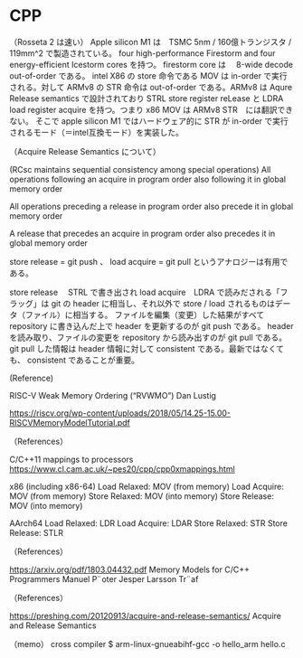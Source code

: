 # CPP

（Rosseta 2 は速い）
Apple silicon M1 は　TSMC 5nm /  160億トランジスタ / 119mm^2 で製造されている。 four high-performance Firestorm and four energy-efficient Icestorm cores を持つ。
firestorm core は　 8-wide decode out-of-order である。
intel X86 の store 命令である MOV は in-order で実行される。対して ARMv8 の STR 命令は out-of-order である。ARMv8 は Aqure Release semantics で設計されており STRL store register reLease と  LDRA load register acquire を持つ。つまり x86 MOV は ARMv8 STR　には翻訳できない。
そこで apple silicon M1 ではハードウェア的に STR が in-order で実行されるモード（＝intel互換モード）を実装した。

（Acquire Release Semantics について）

(RCsc maintains sequential consistency among special operations)
All operations following an acquire in program order also following it in global memory order

All operations preceding a release in program order also precede it in global memory order

A release that precedes an acquire in program order also precedes it in global memory order


store release = git push  、  load acquire = git pull というアナロジーは有用である。

store release 　STRL で書き出され  load acquire　LDRA で読みだされる「フラッグ」は  git の header に相当し、それ以外で  store / load されるものはデータ（ファイル）に相当する。
ファイルを編集（変更）した結果がすべて repository に書き込んだ上で header を更新するのが git push  である。
header を読み取り、ファイルの変更を repository から読み出すのが git pull である。
git pull した情報は header 情報に対して consistent である。最新ではなくても、 consistent であることが重要。

(Reference)

RISC-V Weak Memory Ordering (“RVWMO”)
Dan Lustig

https://riscv.org/wp-content/uploads/2018/05/14.25-15.00-RISCVMemoryModelTutorial.pdf

（References）

C/C++11 mappings to processors 
https://www.cl.cam.ac.uk/~pes20/cpp/cpp0xmappings.html

x86 (including x86-64)
Load Relaxed:	MOV (from memory)
Load Acquire:	MOV (from memory)
Store Relaxed:	MOV (into memory)
Store Release:	MOV (into memory)

AArch64
Load Relaxed:	LDR
Load Acquire:	LDAR
Store Relaxed:	STR
Store Release:	STLR

（References）

https://arxiv.org/pdf/1803.04432.pdf
Memory Models for C/C++ Programmers
Manuel P¨oter
Jesper Larsson Tr¨af

（References）

https://preshing.com/20120913/acquire-and-release-semantics/
Acquire and Release Semantics

（memo）
cross compiler
$ arm-linux-gnueabihf-gcc -o hello_arm hello.c 
